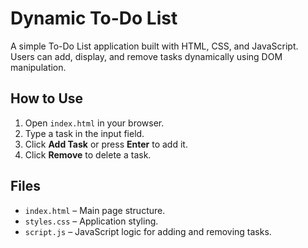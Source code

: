 # Dynamic To-Do List

A simple To-Do List application built with HTML, CSS, and JavaScript.  
Users can add, display, and remove tasks dynamically using DOM manipulation.

## How to Use
1. Open `index.html` in your browser.
2. Type a task in the input field.
3. Click **Add Task** or press **Enter** to add it.
4. Click **Remove** to delete a task.

## Files
- `index.html` – Main page structure.
- `styles.css` – Application styling.
- `script.js` – JavaScript logic for adding and removing tasks.